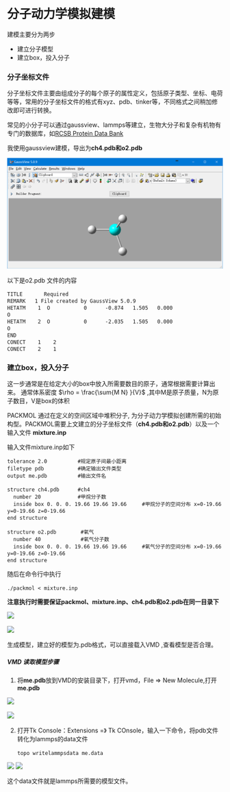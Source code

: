 # 分子动力学模拟建模
建模主要分为两步
* 建立分子模型
* 建立box，投入分子
### 分子坐标文件
分子坐标文件主要由组成分子的每个原子的属性定义，包括原子类型、坐标、电荷等等，常用的分子坐标文件的格式有xyz、pdb、tinker等，不同格式之间稍加修改即可进行转换。

  常见的小分子可以通过gaussview、lammps等建立，生物大分子和复杂有机物有专门的数据库，如[RCSB Protein Data Bank](http://www.rcsb.org/pdb/home/home.do)

  我使用gaussview建模，导出为**ch4.pdb和o2.pdb**

  ![](GaussView.png)

以下是o2.pdb 文件的内容
  ```
  TITLE       Required
REMARK   1 File created by GaussView 5.0.9
HETATM    1  O           0      -0.874   1.505   0.000                       O
HETATM    2  O           0      -2.035   1.505   0.000                       O
END
CONECT    1    2
CONECT    2    1
```
### 建立box，投入分子
这一步通常是在给定大小的box中放入所需要数目的原子，通常根据需要计算出来。
通常体系密度 $\rho = \frac{\sum{M N} }{V}$ ,其中M是原子质量，N为原子数目，V是box的体积

PACKMOL 通过在定义的空间区域中堆积分子, 为分子动力学模拟创建所需的初始构型。PACKMOL需要上文建立的分子坐标文件（**ch4.pdb和o2.pdb**）以及一个输入文件 **mixture.inp**

输入文件mixture.inp如下
  ```
  tolerance 2.0          #规定原子间最小距离
  filetype pdb           #确定输出文件类型
  output me.pdb          #输出文件名

  structure ch4.pdb      #ch4
    number 20            #甲烷分子数
    inside box 0. 0. 0. 19.66 19.66 19.66     #甲烷分子的空间分布 x=0-19.66 y=0-19.66 z=0-19.66
  end structure

  structure o2.pdb        #氧气
    number 40             #氧气分子数
    inside box 0. 0. 0. 19.66 19.66 19.66     #氧气分子的空间分布 x=0-19.66 y=0-19.66 z=0-19.66
  end structure

  ```
随后在命令行中执行

```./packmol < mixture.inp ```

**注意执行时需要保证packmol、mixture.inp、ch4.pdb和o2.pdb在同一目录下**

![](packmol1.png)

![](packmol2.png)



生成模型，建立好的模型为.pdb格式，可以直接载入VMD ,查看模型是否合理。
##### VMD 读取模型步骤
1. 将**me.pdb**放到VMD的安装目录下，打开vmd，File => New Molecule,打开**me.pdb**

  ![](vmd_read.png)

  ![](vmd_read1.png)

2. 打开Tk Console：Extensions =》 Tk COnsole，输入一下命令，将pdb文件转化为lammps的data文件

    ```topo writelammpsdata me.data```



  ![](vmd_TKConsole.png)
![](vmd_TKConsole2.png)


这个data文件就是lammps所需要的模型文件。
